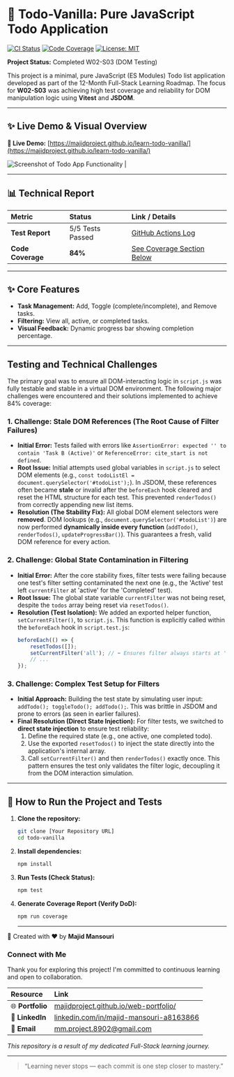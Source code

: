 # 🎯 Todo-Vanilla: Pure JavaScript Todo Application

[![CI Status](https://github.com/majidproject/learn-todo-vanilla/actions/workflows/ci.yml/badge.svg)](https://github.com/majidproject/learn-todo-vanilla/actions)
[![Code Coverage](https://img.shields.io/badge/Coverage-84%25-brightgreen?style=flat-square)](#testing-and-technical-challenges)
[![License: MIT](https://img.shields.io/badge/License-MIT-blue.svg)](https://github.com/majidproject/learn-todo-vanilla/blob/main/LICENSE)

**Project Status:** Completed W02-S03 (DOM Testing)

This project is a minimal, pure JavaScript (ES Modules) Todo list application developed as part of the 12-Month Full-Stack Learning Roadmap. The focus for **W02-S03** was achieving high test coverage and reliability for DOM manipulation logic using **Vitest** and **JSDOM**.


---

## ✨ Live Demo & Visual Overview

**🔗 Live Demo:** [https://majidproject.github.io/learn-todo-vanilla/](https://majidproject.github.io/learn-todo-vanilla/)

![Screenshot of Todo App Functionality](assets/demo-w02-s02.gif) | 

---

## 📊 Technical Report

| Metric | Status | Link / Details |
| :--- | :--- | :--- |
| **Test Report** | 5/5 Tests Passed | [GitHub Actions Log](https://github.com/majidproject/learn-todo-vanilla/actions/runs/18664524751) |
| **Code Coverage** | **84%** | [See Coverage Section Below](#testing-and-technical-challenges) |

---

## ✨ Core Features

* **Task Management:** Add, Toggle (complete/incomplete), and Remove tasks.
* **Filtering:** View all, active, or completed tasks.
* **Visual Feedback:** Dynamic progress bar showing completion percentage.

---

## Testing and Technical Challenges

The primary goal was to ensure all DOM-interacting logic in `script.js` was fully testable and stable in a virtual DOM environment. The following major challenges were encountered and their solutions implemented to achieve 84% coverage:

### 1. Challenge: Stale DOM References (The Root Cause of Filter Failures)

* **Initial Error:** Tests failed with errors like `AssertionError: expected '' to contain 'Task B (Active)'` or `ReferenceError: cite_start is not defined`.
* **Root Issue:** Initial attempts used global variables in `script.js` to select DOM elements (e.g., `const todoListEl = document.querySelector('#todoList');`). In JSDOM, these references often became **stale** or invalid after the `beforeEach` hook cleared and reset the HTML structure for each test. This prevented `renderTodos()` from correctly appending new list items.
* **Resolution (The Stability Fix):** All global DOM element selectors were **removed**. DOM lookups (e.g., `document.querySelector('#todoList')`) are now performed **dynamically inside every function** (`addTodo()`, `renderTodos()`, `updateProgressBar()`). This guarantees a fresh, valid DOM reference for every action.

### 2. Challenge: Global State Contamination in Filtering

* **Initial Error:** After the core stability fixes, filter tests were failing because one test's filter setting contaminated the next one (e.g., the 'Active' test left `currentFilter` at 'active' for the 'Completed' test).
* **Root Issue:** The global state variable `currentFilter` was not being reset, despite the `todos` array being reset via `resetTodos()`.
* **Resolution (Test Isolation):** We added an exported helper function, `setCurrentFilter()`, to `script.js`. This function is explicitly called within the `beforeEach` hook in `script.test.js`:
    ```javascript
    beforeEach(() => {
        resetTodos([]); 
        setCurrentFilter('all'); // ⬅️ Ensures filter always starts at 'all'
        // ...
    });
    ```

### 3. Challenge: Complex Test Setup for Filters

* **Initial Approach:** Building the test state by simulating user input: `addTodo(); toggleTodo(); addTodo();`. This was brittle in JSDOM and prone to errors (as seen in earlier failures).
* **Final Resolution (Direct State Injection):** For filter tests, we switched to **direct state injection** to ensure test reliability:
    1.  Define the required state (e.g., one active, one completed todo).
    2.  Use the exported `resetTodos()` to inject the state directly into the application's internal array.
    3.  Call `setCurrentFilter()` and then `renderTodos()` exactly once.
    This pattern ensures the test only validates the filter logic, decoupling it from the DOM interaction simulation.

---

## 🚀 How to Run the Project and Tests

1.  **Clone the repository:**
    ```bash
    git clone [Your Repository URL]
    cd todo-vanilla
    ```
2.  **Install dependencies:**
    ```bash
    npm install
    ```
3.  **Run Tests (Check Status):**
    ```bash
    npm test
    ```
4.  **Generate Coverage Report (Verify DoD):**
    ```bash
    npm run coverage
    ```

    --------------------------------------------------------------------------

🧠 Created with ❤️ by **Majid Mansouri**  

### Connect with Me

Thank you for exploring this project! I'm committed to continuous learning and open to collaboration.

| Resource | Link |
| :--- | :--- |
| 🌐 **Portfolio** | [majidproject.github.io/web-portfolio/](https://majidproject.github.io/web-portfolio/) |
| 🔗 **LinkedIn**  | [linkedin.com/in/majid-mansouri-a8163866](https://www.linkedin.com/in/majid-mansouri-a8163866) |
| 📧 **Email**     | [mm.project.8902@gmail.com](mailto:mm.project.8902@gmail.com) |

*This repository is a result of my dedicated Full-Stack learning journey.*

--------------------------------------------------------------------------

> “Learning never stops — each commit is one step closer to mastery.”